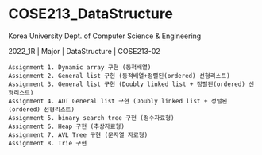 # COSE213_DataStructure

Korea University Dept. of Computer Science & Engineering

2022_1R | Major | DataStructure | COSE213-02

```
Assignment 1. Dynamic array 구현 (동적배열)
Assignment 2. General list 구현 (동적배열+정렬된(ordered) 선형리스트)
Assignment 3. General list 구현 (Doubly linked list + 정렬된(ordered) 선형리스트)
Assignment 4. ADT General list 구현 (Doubly linked list + 정렬된(ordered) 선형리스트)
Assignment 5. binary search tree 구현 (정수자료형)
Assignment 6. Heap 구현 (추상자료형)
Assignment 7. AVL Tree 구현 (문자열 자료형)
Assignment 8. Trie 구현
```